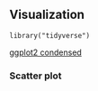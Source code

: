 ## Visualization

```library("tidyverse")```

[ggplot2 condensed](https://raw.githubusercontent.com/rstudio/cheatsheets/master/data-visualization-2.1.pdf)

### Scatter plot


